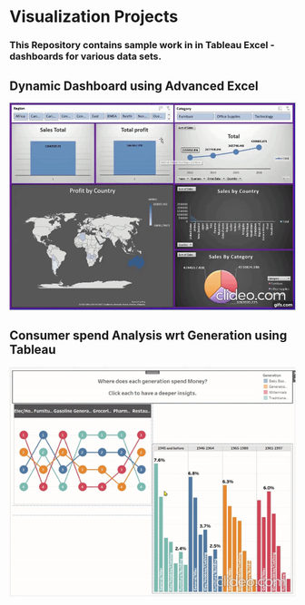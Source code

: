 # Visualization Projects
### This Repository contains sample work in in Tableau Excel -dashboards for various data sets.

## Dynamic Dashboard using Advanced Excel
![screenshot](https://github.com/mohammedaz33m/Tableau_Projects/blob/main/Global%20Superstore/Dashboard.gif)



## Consumer spend Analysis wrt Generation using Tableau
![screenshot](https://github.com/mohammedaz33m/Tableau_Projects/blob/main/Consumer%20spend%20by%20generation/Insights%20giff.gif)
